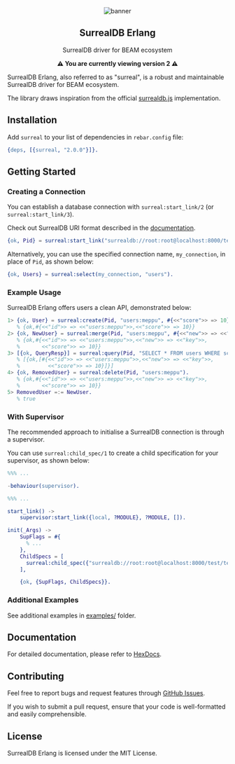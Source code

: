 <div align="center">

<img src="https://raw.githubusercontent.com/meppu/surreal/main/.github/assets/banner.webp" alt="banner" />

<h2>SurrealDB Erlang</h2>
<p>SurrealDB driver for BEAM ecosystem</p>

<strong>⚠️ You are currently viewing version 2 ⚠️</strong>

</div>

SurrealDB Erlang, also referred to as "surreal", is a robust and maintainable SurrealDB driver for BEAM ecosystem.

The library draws inspiration from the official [surrealdb.js](https://github.com/surrealdb/surrealdb.js) implementation.

## Installation

Add `surreal` to your list of dependencies in `rebar.config` file:

```erlang
{deps, [{surreal, "2.0.0"}]}.
```

## Getting Started

### Creating a Connection

You can establish a database connection with `surreal:start_link/2` (or `surreal:start_link/3`).

Check out SurrealDB URI format described in the [documentation](https://hexdocs.pm/surreal/surreal_config.html#module-surrealdb-uri-format).

```erlang
{ok, Pid} = surreal:start_link("surrealdb://root:root@localhost:8000/test/test", my_connection).
```

Alternatively, you can use the specified connection name, `my_connection`, in place of `Pid`, as shown below:

```erlang
{ok, Users} = surreal:select(my_connection, "users").
```

### Example Usage

SurrealDB Erlang offers users a clean API, demonstrated below:

```erlang
1> {ok, User} = surreal:create(Pid, "users:meppu", #{<<"score">> => 10}).
   % {ok,#{<<"id">> => <<"users:meppu">>,<<"score">> => 10}}
2> {ok, NewUser} = surreal:merge(Pid, "users:meppu", #{<<"new">> => <<"key">>}).
   % {ok,#{<<"id">> => <<"users:meppu">>,<<"new">> => <<"key">>,
   %       <<"score">> => 10}}
3> [{ok, QueryResp}] = surreal:query(Pid, "SELECT * FROM users WHERE score = $score", #{<<"score">> => 10}).
   % [{ok,[#{<<"id">> => <<"users:meppu">>,<<"new">> => <<"key">>,
   %         <<"score">> => 10}]}]
4> {ok, RemovedUser} = surreal:delete(Pid, "users:meppu").
   % {ok,#{<<"id">> => <<"users:meppu">>,<<"new">> => <<"key">>,
   %       <<"score">> => 10}}
5> RemovedUser =:= NewUser.
   % true
```

### With Supervisor

The recommended approach to initialise a SurrealDB connection is through a supervisor.

You can use `surreal:child_spec/1` to create a child specification for your supervisor, as shown below:

```erlang
%%% ...

-behaviour(supervisor).

%%% ...

start_link() ->
    supervisor:start_link({local, ?MODULE}, ?MODULE, []).

init(_Args) ->
    SupFlags = #{
      % ...
    },
    ChildSpecs = [
      surreal:child_spec({"surrealdb://root:root@localhost:8000/test/test", db_conn, #{}})
    ],

    {ok, {SupFlags, ChildSpecs}}.
```

### Additional Examples

See additional examples in [examples/](/examples) folder.

## Documentation

For detailed documentation, please refer to [HexDocs](https://hexdocs.pm/surreal).

## Contributing

Feel free to report bugs and request features through [GitHub Issues](/issues).

If you wish to submit a pull request, ensure that your code is well-formatted and easily comprehensible.

## License

SurrealDB Erlang is licensed under the MIT License.
